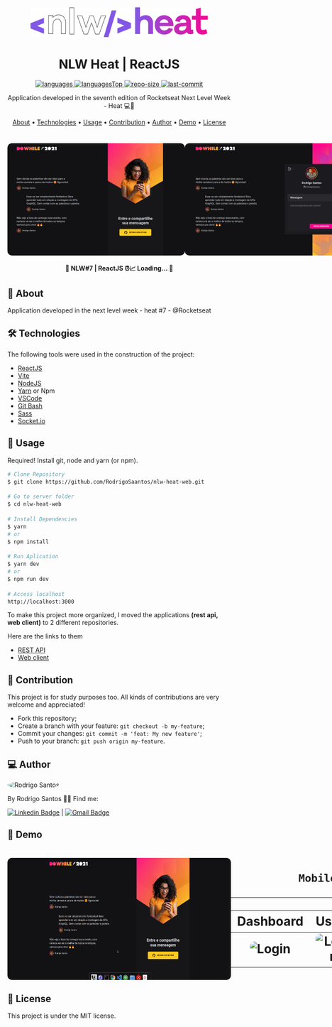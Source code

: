 <h2 align="center">
  <div>
    <img alt="Logo" title="#logo" src="public/nlw-heat.png" width="400"/>
  <div>
</h2>

<h1 align="center">
    NLW Heat | ReactJS
</h1>

<div align="center">

  <a href="">
    <img src="https://img.shields.io/github/languages/count/RodrigoSaantos/nlw-heat-web.svg?color=%238257E5" alt="languages" >
  </a>

  <a href="">
    <img src="https://img.shields.io/github/languages/top/RodrigoSaantos/nlw-heat-web.svg?color=%238257E5" alt="languagesTop" >
  </a>

  <a href="">
    <img src="https://img.shields.io/github/repo-size/RodrigoSaantos/nlw-heat-web.svg?color=%238257E5" alt="repo-size" >
  </a>

  <a href="">
    <img src="https://img.shields.io/github/last-commit/RodrigoSaantos/nlw-heat-web.svg?color=%238257E5" alt="last-commit" >
  </a>

</div>

<p align="center"> Application developed in the seventh edition of Rocketseat Next Level Week - Heat 💻🚀 </p>

<p align="center">
 <a href="#about">About</a> •
 <a href="#technologies">Technologies</a> •
 <a href="#usage">Usage</a> •
 <a href="#contribution">Contribution</a> •
 <a href="#author">Author</a> •
 <a href="#demo">Demo</a> •
 <a href="#license">License</a>
</p>

<h1 align="center">
  <div style="display: flex; flex-direction: row;">
    <img width="400" style="border-radius: 10px" height="auto" alt="Dashboard" title="Dashboard" src="public/home.png" />
    <img width="400" style="border-radius: 10px" height="auto" alt="Users" title="Users" src="public/login.png" />
  <div>
</h1>

<h4 align="center">
	 📝 NLW#7 | ReactJS ⏰📈 Loading...  📝
</h4>

<h2 id="about" > 🎯 About </h2>

Application developed in the next level week - heat #7 - @Rocketseat

<h2 id="technologies"> 🛠 Technologies </h2>

The following tools were used in the construction of the project:

- [ReactJS](https://reactjs.org)
- [Vite](https://vitejs.dev/)
- [NodeJS](https://nodejs.org/en/)
- [Yarn](https://yarnpkg.com) or Npm
- [VSCode](https://code.visualstudio.com)
- [Git Bash](https://gitforwindows.org/)
- [Sass](https://sass-lang.com/)
- [Socket.io](https://socket.io/)

<h2 id="usage" > 👷 Usage </h2>

Required! Install git, node and yarn (or npm).

```bash
# Clone Repository
$ git clone https://github.com/RodrigoSaantos/nlw-heat-web.git

# Go to server folder
$ cd nlw-heat-web

# Install Dependencies
$ yarn
# or
$ npm install

# Run Aplication
$ yarn dev
# or
$ npm run dev

# Access localhost
http://localhost:3000
```

To make this project more organized, I moved the applications **(rest api, web client)** to 2 different repositories.

Here are the links to them

- [REST API](https://github.com/RodrigoSaantos/nlw-heat-node.git)
- [Web client](https://github.com/RodrigoSaantos/nlw-heat-web.git)

<h2 id="contribution"> 🤝 Contribution </h2>

This project is for study purposes too. All kinds of contributions are very welcome and appreciated!

- Fork this repository;
- Create a branch with your feature: `git checkout -b my-feature`;
- Commit your changes: `git commit -m 'feat: My new feature'`;
- Push to your branch: `git push origin my-feature`.

<h2 id="author"> 💻 Author </h2>

<img style="border-radius: 50%;" src="https://github.com/RodrigoSaantos.png" width="100px;" alt="Rodrigo Santos"/>

By Rodrigo Santos 👋🏽 Find me:

[![Linkedin Badge](https://img.shields.io/badge/-RodrigoSantos-blue?style=flat-square&logo=Linkedin&logoColor=white&link=https://www.linkedin.com/in/rodrigo-dos-santos-silva-637225156/)](https://www.linkedin.com/in/rodrigo-dos-santos-silva-637225156/)
|
[![Gmail Badge](https://img.shields.io/badge/-contato.rodrigosaantos@gmail.com-c14438?style=flat-square&logo=Gmail&logoColor=white&link=mailto:contato.rodrigosaantos@gmail.com)](mailto:contato.rodrigosaantos@gmail.com)

<h2 id="demo"> 🎌 Demo </h2>

<h1 align="center">
  <div style="display: flex; flex-direction: row;">
    <img width="900" style="border-radius: 10px" height="auto" alt="Login" title="Login" src="public/demo.gif" />
  <div>

    Mobile
  ---
  Dashboard | Users | Menu
  --- | --- | ---
  <img width="300" style="border-radius: 10px" height="600" alt="Login" title="Login" src="public/mobile-dashboard.png" /> | <img width="300" style="border-radius: 10px" height="600" alt="Login" title="Login" src="public/mobile-users.png" /> | <img width="300" style="border-radius: 10px" height="600" alt="Login" title="Login" src="public/mobile-menu.png" />
</h1>



<h2 id="license"> 📝 License </h2>

This project is under the MIT license.
